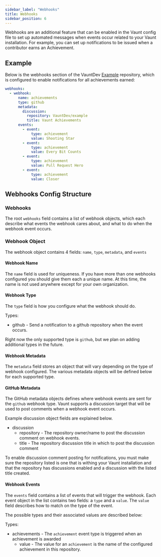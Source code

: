 ```yaml
---
sidebar_label: "Webhooks"
title: Webhooks
sidebar_position: 6
---
```


Webhooks are an additional feature that can be enabled in the Vaunt config file to set up automated messages when events occur related to your Vaunt installation.
For example, you can set up notifications to be issued when a contributor earns an Achievement.

## Example

Below is the webhooks section of the VauntDev [Example](https://github.com/VauntDev/example) repository, which is configured to enable notifications for all achievements earned:

```Yaml
webhooks:
  - webhook:
      name: achievements
      type: github
      metadata:
        discussion:
          repository: VauntDev/example
          title: Vaunt Achievements
      events:
        - event:
            type: achievement
            value: Shooting Star
        - event:
            type: achievement
            value: Every Bit Counts
        - event:
            type: achievement
            value: Pull Request Hero
        - event:
            type: achievement
            value: Closer
```

## Webhooks Config Structure

### Webhooks

The root `webhooks` field contains a list of webhook objects, which each describe what events the webhook cares about, and what to do when the webhook event occurs.

### Webhook Object

The webhook object contains 4 fields: `name`, `type`, `metadata`, and `events`

#### Webhook Name

The `name` field is used for uniqueness. If you have more than one webhooks configured you should give them each a unique name.
At this time, the name is not used anywhere except for your own organization.

#### Webhook Type

The `type` field is how you configure what the webhook should do.

Types:
- github - Send a notification to a github repository when the event occurs.

Right now the only supported type is `github`, but we plan on adding additional types in the future.

#### Webhook Metadata

The `metadata` field stores an object that will vary depending on the type of webhook configured.
The various metadata objects will be defined below for each supported type.

#### GitHub Metadata

The GitHub metadata objects defines where webhook events are sent for the `github` webhook type.
Vaunt supports a discussion target that will be used to post comments when a webhook event occurs.

Example discussion object fields are explained below.

- discussion
    - repository - The repository owner/name to post the discussion comment on webhook events.
    - title - The repository discussion title in which to post the discussion comment

To enable discussion comment posting for notifications, you must make sure the repository listed is one that is withing your Vaunt installation
and that the repository has discussions enabled and a discussion with the listed title created.

#### Webhook Events

The `events` field contains a list of events that will trigger the webhook.
Each event object in the list contains two fields: a `type` and a `value`.
The `value` field describes how to match on the type of the event.

The possible types and their associated values are described below:

Types:
- achievements - The `achievement` event type is triggered when an achievement is awarded
    - value - The value for an `achievement` is the name of the configured achievement in this repository.
